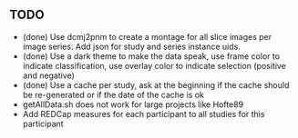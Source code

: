 ## TODO

- (done) Use dcmj2pnm to create a montage for all slice images per image series. Add json for study and series instance uids.
- (done) Use a dark theme to make the data speak, use frame color to indicate classification, use overlay color to indicate selection (positive and negative)
- (done) Use a cache per study, ask at the beginning if the cache should be re-generated or if the date of the cache is ok
- getAllData.sh does not work for large projects like Hofte89
- Add REDCap measures for each participant to all studies for this participant

